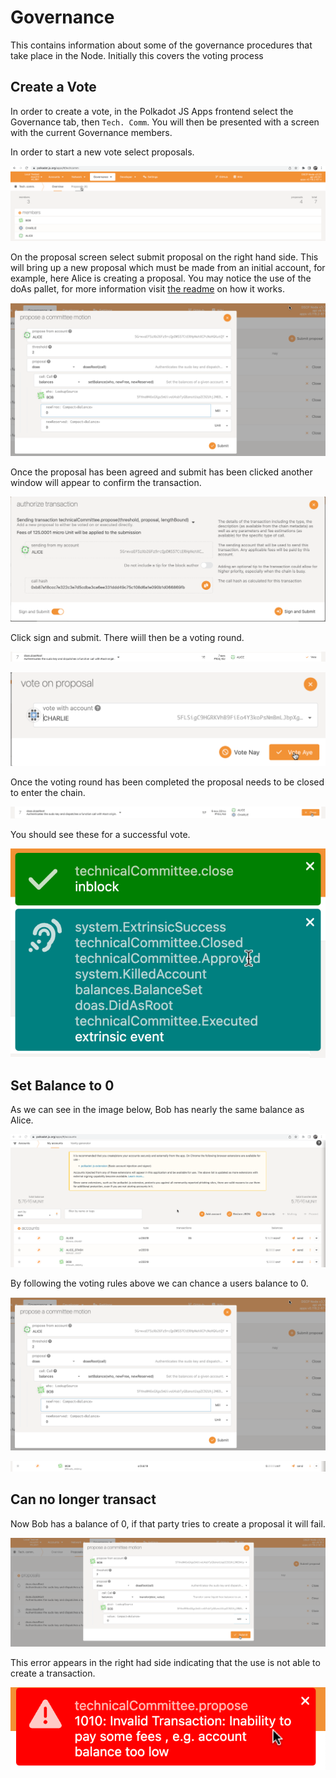 # Governance

This contains information about some of the governance procedures that take place in the Node. Initially this covers the voting process

## Create a Vote

In order to create a vote, in the Polkadot JS Apps frontend select the Governance tab, then `Tech. Comm`. You will then be presented with a screen with the current Governance members.

In order to start a new vote select proposals.

![Governance Tab](documentation/assets/governance/1.png)

On the proposal screen select submit proposal on the right hand side. This will bring up a new proposal which must be made from an initial account, for example, here Alice is creating a proposal. You may notice the use of the doAs pallet, for more information visit [the readme](README.md) on how it works.

![Committee Motion](documentation/assets/governance/2.png)

Once the proposal has been agreed and submit has been clicked another window will appear to confirm the transaction.

![Vote on proposal](documentation/assets/governance/3.png)

Click sign and submit. There wiill then be a voting round.

![Vote on proposal](documentation/assets/governance/4.png)

![Vote on proposal](documentation/assets/governance/5.png)

Once the voting round has been completed the proposal needs to be closed to enter the chain.

![Close vote](documentation/assets/governance/6.png)

You should see these for a successful vote.

![Succssful vote](documentation/assets/governance/7.png)

## Set Balance to 0

As we can see in the image below, Bob has nearly the same balance as Alice.

![Similar balances](documentation/assets/governance/8.png)

By following the voting rules above we can chance a users balance to 0.

![Vote to remove vote](documentation/assets/governance/2.png)

![Balance After](documentation/assets/governance/9.png)

## Can no longer transact

Now Bob has a balance of 0, if that party tries to create a proposal it will fail.

![Bob tries a vote](documentation/assets/governance/10.png)

This error appears in the right had side indicating that the use is not able to create a transaction.

![Bob cannot start a transaction](documentation/assets/governance/11.png)
